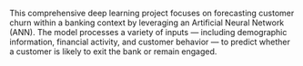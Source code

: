 This comprehensive deep learning project focuses on forecasting customer churn within a banking context by leveraging an Artificial Neural Network (ANN). The model processes a variety of inputs — including demographic information, financial activity, and customer behavior — to predict whether a customer is likely to exit the bank or remain engaged.